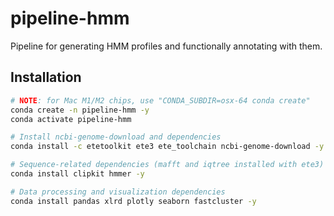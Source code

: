 # pipeline-hmm

Pipeline for generating HMM profiles and functionally annotating with them.

## Installation

```bash
# NOTE: for Mac M1/M2 chips, use "CONDA_SUBDIR=osx-64 conda create"
conda create -n pipeline-hmm -y
conda activate pipeline-hmm

# Install ncbi-genome-download and dependencies
conda install -c etetoolkit ete3 ete_toolchain ncbi-genome-download -y

# Sequence-related dependencies (mafft and iqtree installed with ete3)
conda install clipkit hmmer -y

# Data processing and visualization dependencies
conda install pandas xlrd plotly seaborn fastcluster -y
```
